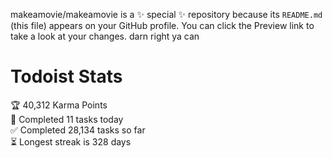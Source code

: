 makeamovie/makeamovie is a ✨ special ✨ repository because its `README.md` (this file) appears on your GitHub profile.
You can click the Preview link to take a look at your changes. darn right ya can

# Todoist Stats

<!-- TODO-IST:START -->
🏆  40,312 Karma Points           
🌸  Completed 11 tasks today           
✅  Completed 28,134 tasks so far           
⏳  Longest streak is 328 days
<!-- TODO-IST:END -->